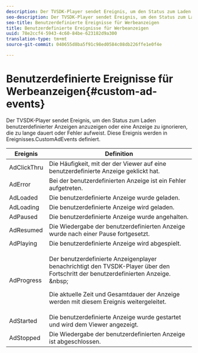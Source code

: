```yaml
---
description: Der TVSDK-Player sendet Ereignis, um den Status zum Laden benutzerdefinierter Anzeigen anzuzeigen oder eine Anzeige zu ignorieren, die zu lange dauert oder Fehler aufweist. Diese Ereignis werden in Ereignisses.CustomAdEvents definiert.
seo-description: Der TVSDK-Player sendet Ereignis, um den Status zum Laden benutzerdefinierter Anzeigen anzuzeigen oder eine Anzeige zu ignorieren, die zu lange dauert oder Fehler aufweist. Diese Ereignis werden in Ereignisses.CustomAdEvents definiert.
seo-title: Benutzerdefinierte Ereignisse für Werbeanzeigen
title: Benutzerdefinierte Ereignisse für Werbeanzeigen
uuid: 78e2ccf4-5943-4c60-84be-623182d9a300
translation-type: tm+mt
source-git-commit: 040655d8ba5f91c98ed0584c08db226ffe1e0f4e

---
```



# Benutzerdefinierte Ereignisse für Werbeanzeigen{#custom-ad-events}

Der TVSDK-Player sendet Ereignis, um den Status zum Laden benutzerdefinierter Anzeigen anzuzeigen oder eine Anzeige zu ignorieren, die zu lange dauert oder Fehler aufweist. Diese Ereignis werden in Ereignisses.CustomAdEvents definiert.

<table id="table_718700E0F0B042F882ED131F79E01D4E"> 
 <thead> 
  <tr> 
   <th colname="col1" class="entry"> Ereignis </th> 
   <th colname="col2" class="entry"> Definition </th> 
  </tr> 
 </thead>
 <tbody> 
  <tr> 
   <td colname="col1"> <span class="codeph"> AdClickThru </span> </td> 
   <td colname="col2"> Die Häufigkeit, mit der der Viewer auf eine benutzerdefinierte Anzeige geklickt hat. </td> 
  </tr> 
  <tr> 
   <td colname="col1"> <span class="codeph"> AdError </span> </td> 
   <td colname="col2"> Bei der benutzerdefinierten Anzeige ist ein Fehler aufgetreten. </td> 
  </tr> 
  <tr> 
   <td colname="col1"> <span class="codeph"> AdLoaded </span> </td> 
   <td colname="col2"> Die benutzerdefinierte Anzeige wurde geladen.  </td> 
  </tr> 
  <tr> 
   <td colname="col1"> <span class="codeph"> AdLoading </span> </td> 
   <td colname="col2"> Die benutzerdefinierte Anzeige wird geladen. </td> 
  </tr> 
  <tr> 
   <td colname="col1"> <span class="codeph"> AdPaused </span> </td> 
   <td colname="col2"> Die benutzerdefinierte Anzeige wurde angehalten. </td> 
  </tr> 
  <tr> 
   <td colname="col1"> <span class="codeph"> AdResumed </span> </td> 
   <td colname="col2"> Die Wiedergabe der benutzerdefinierten Anzeige wurde nach einer Pause fortgesetzt. </td> 
  </tr> 
  <tr> 
   <td colname="col1"> <span class="codeph"> AdPlaying </span> </td> 
   <td colname="col2"> Die benutzerdefinierte Anzeige wird abgespielt. </td> 
  </tr> 
  <tr> 
   <td colname="col1"> <span class="codeph"> AdProgress </span> </td> 
   <td colname="col2"> <p>Der benutzerdefinierte Anzeigenplayer benachrichtigt den TVSDK-Player über den Fortschritt der benutzerdefinierten Anzeige. &amp;nbsp; </p> <p>Die <span class="codeph"> aktuelle Zeit </span> und <span class="codeph"> Gesamtdauer </span> der Anzeige werden mit diesem Ereignis weitergeleitet. </p> </td> 
  </tr> 
  <tr> 
   <td colname="col1"> AdStarted </td> 
   <td colname="col2"> Die benutzerdefinierte Anzeige wurde gestartet und wird dem Viewer angezeigt.  </td> 
  </tr> 
  <tr> 
   <td colname="col1"> AdStopped </td> 
   <td colname="col2"> Die Wiedergabe der benutzerdefinierten Anzeige ist abgeschlossen. </td> 
  </tr> 
 </tbody> 
</table>

<!--<a id="section_027774C2A47C453BA9DED61C6F8567C3"></a>-->


